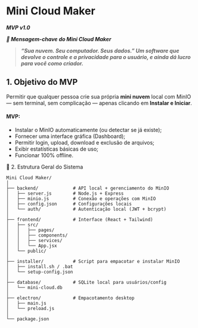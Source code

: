 # Mini Cloud Maker
***MVP v1.0***

***🧠 Mensagem-chave do Mini Cloud Maker***

> ***“Sua nuvem. Seu computador. Seus dados.”
> Um software que devolve o controle e a privacidade para o usuário,
> e ainda dá lucro para você como criador.***

## 1. Objetivo do MVP

Permitir que qualquer pessoa crie sua própria **mini nuvem** local com MinIO — sem terminal, sem complicação — apenas clicando em **Instalar e Iniciar**.

#### MVP:

- Instalar o MinIO automaticamente (ou detectar se já existe);
- Fornecer uma interface gráfica (Dashboard);
- Permitir login, upload, download e exclusão de arquivos;
- Exibir estatísticas básicas de uso;
- Funcionar 100% offline.

🧩 2. Estrutura Geral do Sistema
````
Mini Cloud Maker/
│
├── backend/             # API local + gerenciamento do MinIO
│   ├── server.js        # Node.js + Express
│   ├── minio.js         # Conexão e operações com MinIO
│   ├── config.json      # Configurações locais
│   └── auth/            # Autenticação local (JWT + bcrypt)
│
├── frontend/            # Interface (React + Tailwind)
│   ├── src/
│   │   ├── pages/
│   │   ├── components/
│   │   ├── services/
│   │   └── App.jsx
│   └── public/
│
├── installer/           # Script para empacotar e instalar MinIO
│   ├── install.sh / .bat
│   └── setup-config.json
│
├── database/            # SQLite local para usuários/config
│   └── mini-cloud.db
│
├── electron/            # Empacotamento desktop
│   ├── main.js
│   └── preload.js
│
└── package.json
````
